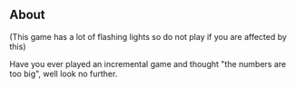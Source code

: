 ## About

(This game has a lot of flashing lights so do not play if you are affected by this)

Have you ever played an incremental game and thought "the numbers are too big", well look no further.
